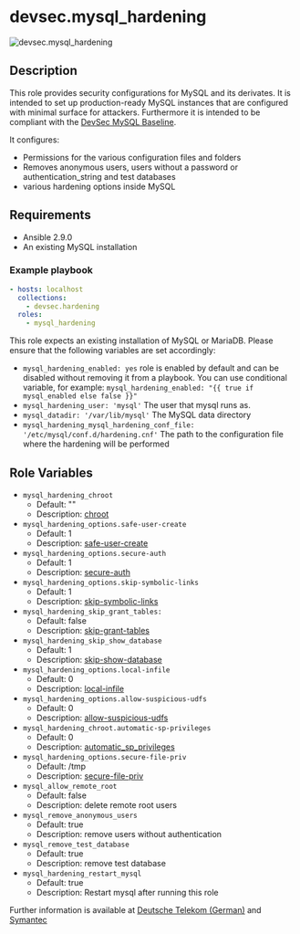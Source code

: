 # devsec.mysql_hardening

![devsec.mysql_hardening](https://github.com/dev-sec/ansible-os-hardening/workflows/devsec.mysql_hardening/badge.svg)

## Description

This role provides security configurations for MySQL and its derivates. It is intended to set up production-ready MySQL instances that are configured with minimal surface for attackers. Furthermore it is intended to be compliant with the [DevSec MySQL Baseline](https://github.com/dev-sec/mysql-baseline).

It configures:

- Permissions for the various configuration files and folders
- Removes anonymous users, users without a password or authentication_string and test databases
- various hardening options inside MySQL

## Requirements

- Ansible 2.9.0
- An existing MySQL installation

### Example playbook

```yml
- hosts: localhost
  collections:
    - devsec.hardening
  roles:
    - mysql_hardening
```

This role expects an existing installation of MySQL or MariaDB. Please ensure that the following variables are set accordingly:

- `mysql_hardening_enabled: yes` role is enabled by default and can be disabled without removing it from a playbook. You can use conditional variable, for example: `mysql_hardening_enabled: "{{ true if mysql_enabled else false }}"`
- `mysql_hardening_user: 'mysql'` The user that mysql runs as.
- `mysql_datadir: '/var/lib/mysql'` The MySQL data directory
- `mysql_hardening_mysql_hardening_conf_file: '/etc/mysql/conf.d/hardening.cnf'` The path to the configuration file where the hardening will be performed

## Role Variables

- `mysql_hardening_chroot`
  - Default: ""
  - Description: [chroot](http://dev.mysql.com/doc/refman/5.7/en/server-options.html#option_mysqld_chroot)
- `mysql_hardening_options.safe-user-create`
  - Default: 1
  - Description: [safe-user-create](http://dev.mysql.com/doc/refman/5.7/en/server-options.html#option_mysqld_safe-user-create)
- `mysql_hardening_options.secure-auth`
  - Default: 1
  - Description: [secure-auth](http://dev.mysql.com/doc/refman/5.7/en/server-options.html#option_mysqld_secure-auth)
- `mysql_hardening_options.skip-symbolic-links`
  - Default: 1
  - Description: [skip-symbolic-links](http://dev.mysql.com/doc/refman/5.7/en/server-options.html#option_mysqld_symbolic-links)
- `mysql_hardening_skip_grant_tables:`
  - Default: false
  - Description: [skip-grant-tables](https://dev.mysql.com/doc/refman/5.7/en/server-options.html#option_mysqld_skip-grant-tables)
- `mysql_hardening_skip_show_database`
  - Default: 1
  - Description: [skip-show-database](http://dev.mysql.com/doc/refman/5.7/en/server-options.html#option_mysqld_skip-show-database)
- `mysql_hardening_options.local-infile`
  - Default: 0
  - Description: [local-infile](http://dev.mysql.com/doc/refman/5.7/en/server-system-variables.html#sysvar_local_infile)
- `mysql_hardening_options.allow-suspicious-udfs`
  - Default: 0
  - Description: [allow-suspicious-udfs](https://dev.mysql.com/doc/refman/5.7/en/server-options.html#option_mysqld_allow-suspicious-udfs)
- `mysql_hardening_chroot.automatic-sp-privileges`
  - Default: 0
  - Description: [automatic_sp_privileges](https://dev.mysql.com/doc/refman/5.7/en/server-system-variables.html#sysvar_automatic_sp_privileges)
- `mysql_hardening_options.secure-file-priv`
  - Default: /tmp
  - Description: [secure-file-priv](https://dev.mysql.com/doc/refman/5.7/en/server-options.html#option_mysqld_secure-file-priv)
- `mysql_allow_remote_root`
  - Default: false
  - Description: delete remote root users
- `mysql_remove_anonymous_users`
  - Default: true
  - Description: remove users without authentication
- `mysql_remove_test_database`
  - Default: true
  - Description: remove test database
- `mysql_hardening_restart_mysql`
  - Default: true
  - Description: Restart mysql after running this role

Further information is available at [Deutsche Telekom (German)](http://www.telekom.com/static/-/155996/7/technische-sicherheitsanforderungen-si) and [Symantec](http://www.symantec.com/connect/articles/securing-mysql-step-step)
